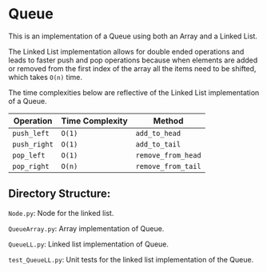 # Queue

This is an implementation of a Queue using both an Array and a Linked List.

The Linked List implementation allows for double ended operations and leads to faster push and pop operations because when elements are added or removed from the first index of the array all the items need to be shifted, which takes `O(n)` time. 

The time complexities below are reflective of the Linked List implementation of a Queue.

|Operation | Time Complexity | Method |
| --- | --- | ---| 
|`push_left` | `O(1)` | `add_to_head`|
|`push_right` | `O(1)` | `add_to_tail`|
|`pop_left` | `O(1)` | `remove_from_head` |
|`pop_right` | `O(n)` | `remove_from_tail` |

## Directory Structure: 
`Node.py`: Node for the linked list.

`QueueArray.py`: Array implementation of Queue.

`QueueLL.py`: Linked list implementation of Queue.

`test_QueueLL.py`: Unit tests for the linked list implementation of the Queue.

